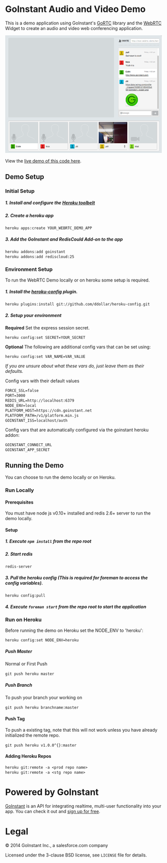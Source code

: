 # GoInstant Audio and Video Demo

This is a demo application using GoInstant's [GoRTC](https://developers.goinstant.com/v1/widgets/audio_and_video/gortc.html)
library and the [WebRTC](https://developers.goinstant.com/v1/widgets/audio_and_video/index.html)
Widget to create an audio and video web conferencing application.

![demo screenshot](./screenshot.png)

View the [live demo of this code here](http://webrtc.goinstant.com).

## Demo Setup

### Initial Setup

##### 1. Install and configure the [Heroku toolbelt](https://toolbelt.heroku.com)
##### 2. Create a heroku app

```
heroku apps:create YOUR_WEBRTC_DEMO_APP
```

##### 3. Add the GoInstant and RedisCould Add-on to the app

```
heroku addons:add goinstant
heroku addons:add rediscloud:25
```

### Environment Setup

To run the WebRTC Demo locally or on heroku some setup is required.

##### 1. Install the [heroku-config](https://github.com/ddollar/heroku-config) plugin.

```
heroku plugins:install git://github.com/ddollar/heroku-config.git
```

##### 2. Setup your environment

**Required** Set the express session secret.

```
heroku config:set SECRET=YOUR_SECRET
```

**Optional** The following are additional config vars that can be set using:

```
heroku config:set VAR_NAME=VAR_VALUE
```

*If you are unsure about what these vars do, just leave them as their defaults.*

Config vars with their default values

```
FORCE_SSL=false
PORT=3000
REDIS_URL=http://localhost:6379
NODE_ENV=local
PLATFORM_HOST=https://cdn.goinstant.net
PLATFORM_PATH=/v1/platform.min.js
GOINSTANT_ISS=localhost/auth
```

Config vars that are automatically configured via the goinstant heroku addon:

```
GOINSTANT_CONNECT_URL
GOINSTANT_APP_SECRET
```

## Running the Demo

You can choose to run the demo locally or on Heroku.

### Run Locally

#### Prerequisites

You must have node js v0.10+ installed and redis 2.6+ server to run the demo locally.

#### Setup

##### 1. Execute `npm install` from the repo root

##### 2. Start redis

```
redis-server
```

##### 3. Pull the heroku config (This is required for foreman to access the config variables).

```
heroku config:pull
```

##### 4. Execute `foreman start` from the repo root to start the application

### Run on Heroku

Before running the demo on Heroku set the NODE_ENV to 'heroku':

```
heroku config:set NODE_ENV=heroku
```

##### Push Master

Normal or First Push

`git push heroku master`

##### Push Branch

To push your branch your working on

`git push heroku branchname:master`

#### Push Tag

To push a existing tag, note that this will not work unless you have already initialized the remote repo.

`git push heroku v1.0.0^{}:master`

#### Adding Heroku Repos

```
heroku git:remote -a <prod repo name>
heroku git:remote -a <stg repo name>
```


# Powered by GoInstant

<a href="http://goinstant.com">GoInstant</a> is an API for integrating realtime, multi-user functionality into your app.
You can check it out and <a href="https://goinstant.com/signup">sign up for free</a>.

# Legal

&copy; 2014 GoInstant Inc., a salesforce.com company

Licensed under the 3-clause BSD license, see `LICENSE` file for details.
